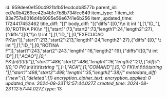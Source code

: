 id: 959dee0e150c4921bfb51ecdcdb8577b
parent_id: ed7a0b4269ee42b4b1e7b8b734fce849
item_type: 1
item_id: 83e757a6016d4b6095e59e6741e6b256
item_updated_time: 1724417453462
title_diff: "[]"
body_diff: "[{\"diffs\":[[0,\"\\\n     \\t int \"],[1,\"ID_\"],[0,\"ROTINA PK\\\n  \"]],\"start1\":73,\"start2\":73,\"length1\":24,\"length2\":27},{\"diffs\":[[0,\"\\\n     \\t int \"],[1,\"ID_\"],[0,\"EXECUCAO PK\\\n\"]],\"start1\":213,\"start2\":213,\"length1\":24,\"length2\":27},{\"diffs\":[[0,\"  \\t int \"],[1,\"ID_\"],[0,\"ROTINA F\"]],\"start1\":243,\"start2\":243,\"length1\":16,\"length2\":19},{\"diffs\":[[0,\"\\t int ID\"],[1,\"_ACAO\"],[0,\" PK\\\n\\t\\t\\t\\t\"]],\"start1\":486,\"start2\":486,\"length1\":16,\"length2\":21},{\"diffs\":[[0,\"O PK\\\n\\t\\t\\t\\tstring \"],[-1,\"ACA\"],[1,\"COMAND\"],[0,\"O FK\\\n\\t\\t\\t\\tstring \"]],\"start1\":498,\"start2\":498,\"length1\":35,\"length2\":38}]"
metadata_diff: {"new":{},"deleted":[]}
encryption_cipher_text: 
encryption_applied: 0
updated_time: 2024-08-23T12:57:44.027Z
created_time: 2024-08-23T12:57:44.027Z
type_: 13